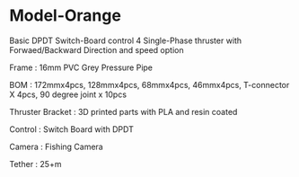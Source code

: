 # Model-Orange
Basic DPDT Switch-Board control 4 Single-Phase thruster with Forwaed/Backward Direction and speed option

Frame : 16mm PVC Grey Pressure Pipe

BOM : 172mmx4pcs, 128mmx4pcs, 68mmx4pcs, 46mmx4pcs, T-connector X 4pcs, 90 degree joint x 10pcs

Thruster Bracket : 3D printed parts with PLA and resin coated 

Control : Switch Board with DPDT

Camera : Fishing Camera

Tether : 25+m

